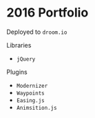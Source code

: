 # 2016 Portfolio
Deployed to `droom.io` 

Libraries
- `jQuery`

Plugins
- `Modernizer`
- `Waypoints`
- `Easing.js`
- `Animsition.js`
